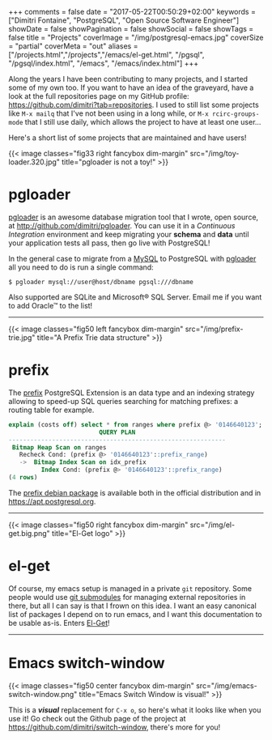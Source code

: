 +++
comments = false
date = "2017-05-22T00:50:29+02:00"
keywords = ["Dimitri Fontaine", "PostgreSQL", "Open Source Software Engineer"]
showDate = false
showPagination = false
showSocial = false
showTags = false
title = "Projects"
coverImage = "/img/postgresql-emacs.jpg"
coverSize = "partial"
coverMeta = "out"
aliases = ["/projects.html","/projects","/emacs/el-get.html",
           "/pgsql", "/pgsql/index.html", "/emacs", "/emacs/index.html"]
+++

Along the years I have been contributing to many projects, and I started
some of my own too. If you want to have an idea of the graveyard, have a
look at the full repositories page on my GitHub
profile: <https://github.com/dimitri?tab=repositories>. I used to still list
some projects like `M-x mailq` that I've not been using in a long while, or
`M-x rcirc-groups-mode` that I still use daily, which allows the project to
have at least one user...

Here's a short list of some projects that are maintained and have users!

<!--toc-->

{{< image classes="fig33 right fancybox dim-margin"
              src="/img/toy-loader.320.jpg"
            title="pgloader is not a toy!" >}}

# pgloader

[pgloader](http://pgloader.io) is an awesome database migration tool that I
wrote, open source, at <http://github.com/dimitri/pgloader>. You can use it
in a _Continuous Integration_ environment and keep migrating your **schema**
and **data** until your application tests all pass, then go live with
PostgreSQL!

In the general case to migrate from
a [MySQL](https://www.youtube.com/watch?v=emgJtr9tIME) to PostgreSQL
with [pgloader](http://pgloader.io) all you need to do is run a single
command:

```
$ pgloader mysql://user@host/dbname pgsql:///dbname
```

Also supported are SQLite and Microsoft® SQL Server. Email me if you want to
add Oracle™ to the list!

<hr>

{{< image classes="fig50 left fancybox dim-margin"
              src="/img/prefix-trie.jpg"
            title="A Prefix Trie data structure" >}}

# prefix

The [prefix](https://github.com/dimitri/prefix) PostgreSQL Extension is an
data type and an indexing strategy allowing to speed-up SQL queries
searching for matching prefixes: a routing table for example.

```sql
explain (costs off) select * from ranges where prefix @> '0146640123';
                         QUERY PLAN                         
------------------------------------------------------------
 Bitmap Heap Scan on ranges
   Recheck Cond: (prefix @> '0146640123'::prefix_range)
   ->  Bitmap Index Scan on idx_prefix
         Index Cond: (prefix @> '0146640123'::prefix_range)
(4 rows)
```

The [prefix debian package](https://packages.debian.org/source/sid/prefix)
is available both in the official distribution and
in <https://apt.postgresql.org>.

<hr>

{{< image classes="fig50 right fancybox dim-margin"
              src="/img/el-get.big.png"
            title="El-Get logo" >}}

# el-get

Of course, my emacs setup is managed in a private `git` repository. Some
people would
use
[git submodules](http://www.kernel.org/pub/software/scm/git/docs/git-submodule.html) for
managing external repositories in there, but all I can say is that I frown
on this idea. I want an easy canonical list of packages I depend on to run
emacs, and I want this documentation to be usable as-is.
Enters [El-Get](https://github.com/dimitri/el-get)!


<hr>

# Emacs switch-window


{{< image classes="fig50 center fancybox dim-margin"
              src="/img/emacs-switch-window.png"
            title="Emacs Switch Window is visual!" >}}

This is a ***visual*** replacement for `C-x o`, so here's what it looks like
when you use it! Go check out the Github page of the project
at <https://github.com/dimitri/switch-window>, there's more for you!
